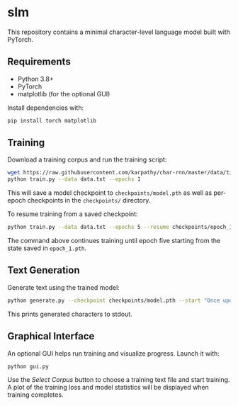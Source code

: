 # slm

This repository contains a minimal character-level language model built with PyTorch.

## Requirements
- Python 3.8+
- PyTorch
- matplotlib (for the optional GUI)

Install dependencies with:

```bash
pip install torch matplotlib
```

## Training
Download a training corpus and run the training script:

```bash
wget https://raw.githubusercontent.com/karpathy/char-rnn/master/data/tinyshakespeare/input.txt -O data.txt
python train.py --data data.txt --epochs 1
```

This will save a model checkpoint to `checkpoints/model.pth` as well as
per-epoch checkpoints in the `checkpoints/` directory.

To resume training from a saved checkpoint:

```bash
python train.py --data data.txt --epochs 5 --resume checkpoints/epoch_1.pth
```

The command above continues training until epoch five starting from the
state saved in `epoch_1.pth`.

## Text Generation
Generate text using the trained model:

```bash
python generate.py --checkpoint checkpoints/model.pth --start "Once upon a time"
```

This prints generated characters to stdout.

## Graphical Interface
An optional GUI helps run training and visualize progress. Launch it with:

```bash
python gui.py
```

Use the *Select Corpus* button to choose a training text file and start training. A plot of the training loss and model statistics will be displayed when training completes.
